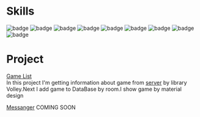 # Skills 
![badge](https://img.shields.io/badge/java-orange)
![badge](https://img.shields.io/badge/kotlin-orange)
![badge](https://img.shields.io/badge/coroutine-orange)
![badge](https://img.shields.io/badge/retrofit-orange)
![badge](https://img.shields.io/badge/room-orange)
![badge](https://img.shields.io/badge/material_design-orange)
![badge](https://img.shields.io/badge/rest-orange)
![badge](https://img.shields.io/badge/git-orange)
![badge](https://img.shields.io/badge/gradle-orange)

# Project  

[Game List](https://github.com/3REAPER/gameList)  
In this project I'm getting information about game from [server](https://github.com/3REAPER/server) by library Volley.Next I add game to DataBase  by room.I show game by material design 

[Messanger](https://github.com/3REAPER/messanger)
COMING SOON

